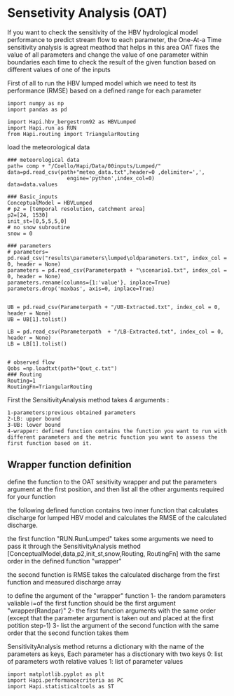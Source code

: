 # Sensetivity Analysis (OAT)

If you want to check the sensitivity of the HBV hydrological model performance to predict stream flow to each parameter, the One-At-a Time sensitivity analysis is agreat meathod that helps in this area 
OAT fixes the value of all parameters and change the value of one parameter within boundaries each time to check the result of the given function based on different values of one of the inputs

First of all to run the HBV lumped model which we need to test its 
performance (RMSE) based on a defined range for each parameter 
```
import numpy as np
import pandas as pd

import Hapi.hbv_bergestrom92 as HBVLumped
import Hapi.run as RUN
from Hapi.routing import TriangularRouting
```
load the meteorological data
```
### meteorological data
path= comp + "/Coello/Hapi/Data/00inputs/Lumped/"
data=pd.read_csv(path+"meteo_data.txt",header=0 ,delimiter=',',
                   engine='python',index_col=0)
data=data.values

### Basic_inputs
ConceptualModel = HBVLumped
# p2 = [temporal resolution, catchment area]
p2=[24, 1530]
init_st=[0,5,5,5,0]
# no snow subroutine
snow = 0

### parameters
# parameters= pd.read_csv("results\parameters\lumped\oldparameters.txt", index_col = 0, header = None)
parameters = pd.read_csv(Parameterpath + "\scenario1.txt", index_col = 0, header = None)
parameters.rename(columns={1:'value'}, inplace=True)
parameters.drop('maxbas', axis=0, inplace=True)


UB = pd.read_csv(Parameterpath + "/UB-Extracted.txt", index_col = 0, header = None)
UB = UB[1].tolist()

LB = pd.read_csv(Parameterpath  + "/LB-Extracted.txt", index_col = 0, header = None)
LB = LB[1].tolist()


# observed flow
Qobs =np.loadtxt(path+"Qout_c.txt")
### Routing
Routing=1
RoutingFn=TriangularRouting

```
First the SensitivityAnalysis method takes 4 arguments :

    1-parameters:previous obtained parameters
    2-LB: upper bound
    3-UB: lower bound
    4-wrapper: defined function contains the function you want to run with different parameters and the metric function you want to assess the first function based on it.

## Wrapper function definition
define the function to the OAT sesitivity wrapper and put the parameters argument
at the first position, and then list all the other arguments required for your function

the following defined function contains two inner function that calculates discharge for lumped HBV model and calculates the RMSE of the calculated discharge.

the first function "RUN.RunLumped" takes some arguments we need to pass it through the SensitivityAnalysis method 
[ConceptualModel,data,p2,init_st,snow,Routing, RoutingFn] with the same order in the defined function "wrapper"

the second function is RMSE takes the calculated discharge from the first function and measured discharge array

to define the argument of the "wrapper" function
1- the random parameters valiable i=of the first function should be the first argument "wrapper(Randpar)"
2- the first function arguments with the same order (except that the parameter argument is taken out and placed at the first potition step-1)
3- list the argument of the second function with the same order that the second function takes them

SensitivityAnalysis method returns a dictionary with the name of the parameters
as keys,
Each parameter has a disctionary with two keys 0: list of parameters woth relative values
1: list of parameter values

```
import matplotlib.pyplot as plt
import Hapi.performancecriteria as PC
import Hapi.statisticaltools as ST
```